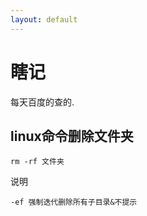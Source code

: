 ```yaml
---
layout: default
---
```


# 瞎记
每天百度的查的.
## linux命令删除文件夹

```shell
rm -rf 文件夹
```
说明
```
-ef 强制迭代删除所有子目录&不提示
```

